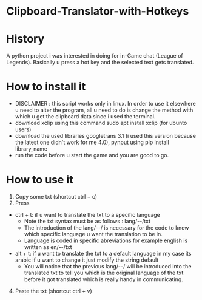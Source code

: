 # Clipboard-Translator-with-Hotkeys
# History
A python project i was interested in doing for in-Game chat (League of Legends). Basically u press a hot key and the selected text gets translated.
# How to install it
- DISCLAIMER : this script works only in linux. In order to use it elsewhere u need to alter the program, all u need to do is change the method with which u get the clipboard data since i used the terminal.
- download xclip using this command sudo apt install xclip (for ubunto users)
- download the used libraries googletrans 3.1 (i used this version because the latest one didn't work for me 4.0), pynput using pip install library_name
- run the code before u start the game and you are good to go.

# How to use it
1. Copy some txt (shortcut ctrl + c)
2. Press
  - ctrl + t: if u want to translate the txt to a specific language
     * Note the txt syntax must be as follows : lang/--/txt
     * The introduction of the lang/--/ is necessary for the code to know which specific language u want the translation to be in.
     * Language is coded in specific abreviations for example english is written as en/--/txt
  - alt + t: if u want to translate the txt to a default language in my case its arabic if u want to change it just modify the string default
     * You will notice that the previous lang/--/ will be introduced into the translated txt to tell you which is the original language of the txt before it got translated which is really handy in communicating.
4. Paste the txt (shortcut ctrl + v)
